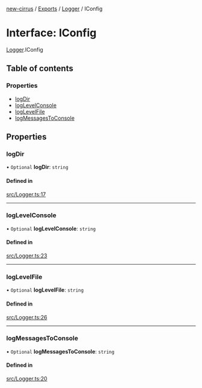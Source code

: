 [new-cirrus](../README.md) / [Exports](../modules.md) / [Logger](../modules/Logger.md) / IConfig

# Interface: IConfig

[Logger](../modules/Logger.md).IConfig

## Table of contents

### Properties

- [logDir](Logger.IConfig.md#logdir)
- [logLevelConsole](Logger.IConfig.md#loglevelconsole)
- [logLevelFile](Logger.IConfig.md#loglevelfile)
- [logMessagesToConsole](Logger.IConfig.md#logmessagestoconsole)

## Properties

### logDir

• `Optional` **logDir**: `string`

#### Defined in

[src/Logger.ts:17](https://github.com/mcottontensor/PixelStreamingInfrastructure/blob/33ba8d3/new_cirrus/src/Logger.ts#L17)

___

### logLevelConsole

• `Optional` **logLevelConsole**: `string`

#### Defined in

[src/Logger.ts:23](https://github.com/mcottontensor/PixelStreamingInfrastructure/blob/33ba8d3/new_cirrus/src/Logger.ts#L23)

___

### logLevelFile

• `Optional` **logLevelFile**: `string`

#### Defined in

[src/Logger.ts:26](https://github.com/mcottontensor/PixelStreamingInfrastructure/blob/33ba8d3/new_cirrus/src/Logger.ts#L26)

___

### logMessagesToConsole

• `Optional` **logMessagesToConsole**: `string`

#### Defined in

[src/Logger.ts:20](https://github.com/mcottontensor/PixelStreamingInfrastructure/blob/33ba8d3/new_cirrus/src/Logger.ts#L20)
